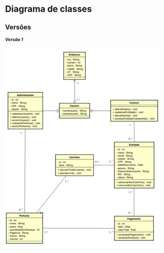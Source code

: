 # Diagrama de classes
 
## Versões

##### *Versão 1*

![Diagrama de Classes](docs/imgs/diagrama%20perfumaria%201.png)

